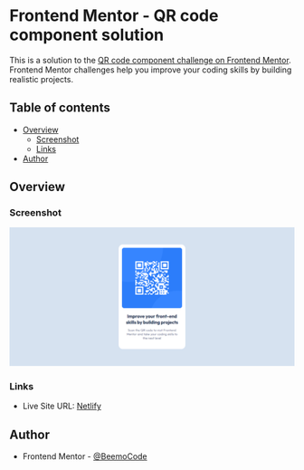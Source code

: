 # Frontend Mentor - QR code component solution

This is a solution to the [QR code component challenge on Frontend Mentor](https://www.frontendmentor.io/challenges/qr-code-component-iux_sIO_H). Frontend Mentor challenges help you improve your coding skills by building realistic projects.

## Table of contents

- [Overview](#overview)
  - [Screenshot](#screenshot)
  - [Links](#links)
- [Author](#author)

## Overview

### Screenshot

![](./screenshot.png)

### Links

- Live Site URL: [Netlify](https://qr-component-frontendmentor-faleev.netlify.app/)

## Author

- Frontend Mentor - [@BeemoCode](https://www.frontendmentor.io/profile/BeemoCode)
